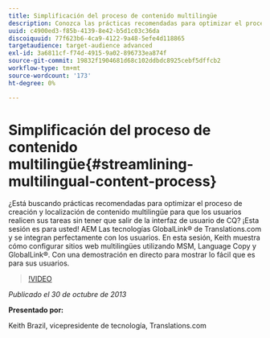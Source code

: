 ```yaml
---
title: Simplificación del proceso de contenido multilingüe
description: Conozca las prácticas recomendadas para optimizar el proceso de creación y localización de contenido multilingüe para que los usuarios realicen sus tareas sin tener que salir de la interfaz de usuario de CQ. AEM Las tecnologías GlobalLink® de Translations.com y se integran perfectamente con los usuarios. Vea a Keith demostrar cómo configurar sitios web multilingües con MSM, copia de idioma y GlobalLink®. Con una demostración en directo para mostrar lo fácil que es para sus usuarios.
uuid: c4900ed3-f85b-4139-8e42-b5d1c03c36da
discoiquuid: 77f623b6-4ca9-4122-9a48-5efe4d118865
targetaudience: target-audience advanced
exl-id: 3a6811cf-f74d-4915-9a02-896733ea874f
source-git-commit: 19832f1904681d68c102ddbdc8925cebf5dffcb2
workflow-type: tm+mt
source-wordcount: '173'
ht-degree: 0%

---
```


# Simplificación del proceso de contenido multilingüe{#streamlining-multilingual-content-process}

¿Está buscando prácticas recomendadas para optimizar el proceso de creación y localización de contenido multilingüe para que los usuarios realicen sus tareas sin tener que salir de la interfaz de usuario de CQ? ¡Esta sesión es para usted! AEM Las tecnologías GlobalLink® de Translations.com y se integran perfectamente con los usuarios. En esta sesión, Keith muestra cómo configurar sitios web multilingües utilizando MSM, Language Copy y GlobalLink®. Con una demostración en directo para mostrar lo fácil que es para sus usuarios.

>[!VIDEO](https://video.tv.adobe.com/v/19569/?quality=9)

*Publicado el 30 de octubre de 2013*

**Presentado por:**

Keith Brazil, vicepresidente de tecnología, Translations.com

<!--
[Get back to the Overview](https://helpx.adobe.com/experience-manager/kt/eseminars/gems/aem-index.html)
-->
